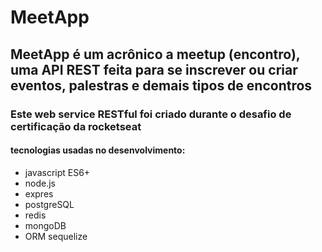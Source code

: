 # MeetApp

## MeetApp é um acrônico a meetup (encontro), uma API REST feita para se inscrever ou criar eventos, palestras e demais tipos de encontros

### Este web service RESTful foi criado durante o desafio de certificação da rocketseat

#### tecnologias usadas no desenvolvimento:

- javascript ES6+
- node.js
- expres
- postgreSQL
- redis
- mongoDB
- ORM sequelize
